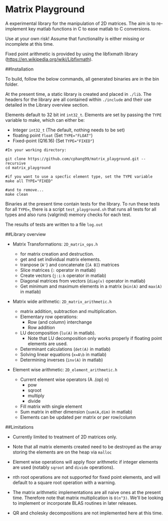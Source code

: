# Matrix Playground

A experimental library for the manipulation of 2D matrices. The aim is to re-implement
key matlab functions in C to ease matlab to C conversions.

Use at your own risk! Assume that functionality is either missing or incomplete
at this time.

Fixed point arithmetic is provided by using the libfixmath library
(https://en.wikipedia.org/wiki/Libfixmath).

##Installation

To build, follow the below commands, all generated binaries are in the bin folder.

At the present time, a static library is created and placed in `./lib`. The headers
for the library are all contained within `./include` and their use detailed in
the Library overview section.

Elements default to 32 bit int `int32_t`. Elements are set by passing the `TYPE`
variable to make, which can either be:
- Integer `int32_t` (The default, nothing needs to be set)
- floating point `float` (Set `TYPE="FLOAT"`)
- Fixed-point (Q16.16) (Set `TYPE="FIXED"`)

```shell
#In your working directory:

git clone https://github.com/cphang99/matrix_playground.git --recursive
cd matrix_playground

#if you want to use a specfic element type, set the TYPE variable
make all TYPE="FIXED"

#and to remove...
make clean
```

Binaries at the present time contain tests for the library. To run these tests
for all `TYPE=`, there is a script `test_playground.sh` that runs all tests for
all types and also runs (valgrind) memory checks for each test.

The results of tests are written to a file `log.out`

##Library overview
- Matrix Transformations: `2D_matrix_ops.h`
    * for matrix creation and destruction.
    * get and set individual matrix elements.
    * tranpose (`A'`) and concatenate (`[A B]`)  matrices
    * Slice matrices (`:` operator in matlab)
    * Create vectors (`j:i:k` operator in matlab)
    * Diagonal matrices from vectors (`diag(v)` operator in matlab) 
    * Get minimum and maximum elements in a matrix
      (`min(A)` and `max(A)` in matlab)

- Matrix wide arithmetic: `2D_matrix_arithmetic.h`
    * matrix addition, subtraction and multiplication.
    * Elementary row operations:
        - Row (and column) interchange
        - Row addition
    * LU decomposition (`lu(A)` in matlab).
        + Note that LU decomposition only works properly if floating
          point elements are used.
    * Determinant calculations (`det(A)` in matlab)
    * Solving linear equations (`x=A\b` in matlab)
    * Determining inverses (`inv(A)` in matlab)

- Element wise arithmetic: `2D_element_arithmetic.h`
    * Current element wise operators (A .(op) n)
        + pow
        + sqroot
        + multiply
        + divide
    * Fill matrix with single element
    * Sum matrix in either dimension (`sum(A,dim)` in matlab)
    * Elements can be updated per matrix or per row/column


##Limitations

- Currently limited to treatment of 2D matrices only.

- Note that all matrix elements created need to be destroyed as the array storing
  the elements are on the heap via `malloc`
 
- Element wise operations  will apply floor arithmetic if integer elements are used
(notably `sqroot` and `divide` operations).

- nth root operations are not supported for fixed point elements, and will default
  to a square root operation with a warning.

- The matrix arithmetic implementations are all naive ones at the present time.
Therefore note that matrix multiplication is `O(n^3)`. We'll be looking to
implement or incorporate BLAS routines in later releases.

- QR and cholesky decompositions are not implemented here at this time.
